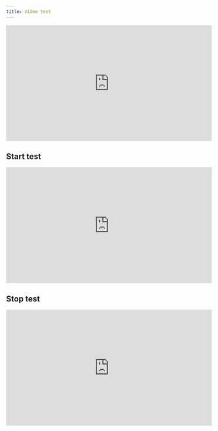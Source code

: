 ```yaml
---
title: Video test
---
```



<iframe width="560" height="315" src="https://www.youtube.com/embed/qJi03NqXfk8" title="YouTube video player" frameborder="0" allow="accelerometer; autoplay; clipboard-write; encrypted-media; gyroscope; picture-in-picture" allowfullscreen></iframe>

## Start test



<iframe width="560" height="315" src="https://www.youtube.com/embed/qJi03NqXfk8?start=13" title="YouTube video player" frameborder="0" allow="accelerometer; autoplay; clipboard-write; encrypted-media; gyroscope; picture-in-picture" allowfullscreen></iframe>

## Stop test

<iframe width="560" height="315" src="https://www.youtube.com/embed/qJi03NqXfk8?start=13&end=100" title="YouTube video player" frameborder="0" allow="accelerometer; autoplay; clipboard-write; encrypted-media; gyroscope; picture-in-picture" allowfullscreen></iframe>